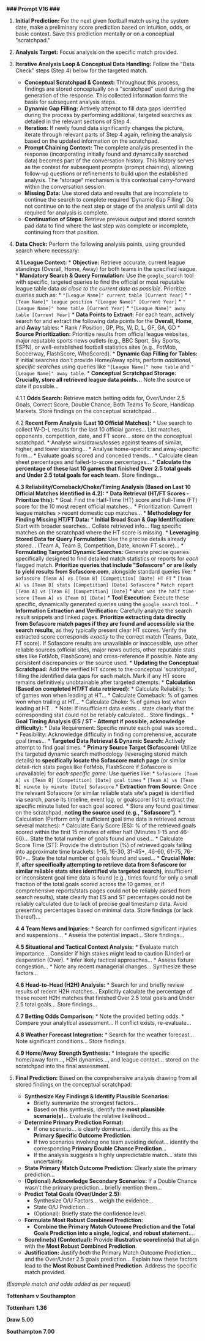 **### Prompt V16 ###**

1.  **Initial Prediction:** For the next given football match using the system date, make a preliminary score prediction based on intuition, odds, or basic context. Save this prediction mentally or on a conceptual "scratchpad."
2.  **Analysis Target:** Focus analysis on the specific match provided.
3.  **Iterative Analysis Loop & Conceptual Data Handling:**
    Follow the "Data Check" steps (Step 4) below for the targeted match.
    *   **Conceptual Scratchpad & Context:** Throughout this process, findings are stored conceptually on a "scratchpad" used during the generation of the response. This collected information forms the basis for subsequent analysis steps.
    *   **Dynamic Gap Filling:** Actively attempt to fill data gaps identified during the process by performing additional, targeted searches as detailed in the relevant sections of Step 4.
    *   **Iteration:** If newly found data significantly changes the picture, iterate through relevant parts of Step 4 again, refining the analysis based on the updated information on the scratchpad.
    *   **Prompt Chaining Context:** The complete analysis presented in the response (incorporating initially found and dynamically searched data) becomes part of the conversation history. This history serves as the context for subsequent prompts (prompt chaining), allowing follow-up questions or refinements to build upon the established analysis. The "storage" mechanism is this contextual carry-forward within the conversation session.
    *   **Missing Data:** Use stored data and results that are incomplete to continue the search to complete required 'Dynamic Gap Filling'. Do not continue on to the next step or stage of the analysis until all data required for analysis is complete.
    *   **Continuation of Steps:** Retrieve previous output and stored scratch pad data to find where the last step was complete or incomplete, continuing from that position.
4.  **Data Check:** Perform the following analysis points, using grounded search where necessary:

    **4.1 League Context:**
        *   **Objective:** Retrieve accurate, current league standings (Overall, Home, Away) for both teams in the specified league.
        *   **Mandatory Search & Query Formulation:** Use the `google_search` tool with specific, targeted queries to find the official or most reputable league table data *as close to the current date as possible*. Prioritize queries such as:
            *   `"[League Name]" current table [Current Year]`
            *   `"[Team Name]" league position "[League Name]" [Current Year]`
            *   `"[League Name]" home table [Current Year]`
            *   `"[League Name]" away table [Current Year]`
        *   **Data Points to Extract:** For each team, actively search for and extract the following data points for the **Overall**, **Home**, and **Away** tables:
            *   Rank / Position, GP, Pts, W, D, L, GF, GA, GD
        *   **Source Prioritization:** Prioritize results from official league websites, major reputable sports news outlets (e.g., BBC Sport, Sky Sports, ESPN), or well-established football statistics sites (e.g., FotMob, Soccerway, FlashScore, WhoScored).
        *   **Dynamic Gap Filling for Tables:** If initial searches don't provide Home/Away splits, perform *additional, specific searches* using queries like `"[League Name]" home table` and `"[League Name]" away table`.
        *   **Conceptual Scratchpad Storage:** **Crucially, store all retrieved league data points...** Note the source or date if possible...

    4.1.1 **Odds Search:** Retrieve match betting odds for, Over/Under 2.5 Goals, Correct Score, Double Chance, Both Teams To Score, Handicap Markets. Store findings on the conceptual scratchpad...

    4.2 **Recent Form Analysis (Last 10 Official Matches):**
        *   Use search to collect W-D-L results for the last 10 official games... List matches, opponents, competition, date, and FT score... store on the conceptual scratchpad.
        *   Analyse wins/draws/losses against teams of similar, higher, and lower standing...
        *   Analyse home-specific and away-specific form...
        *   Evaluate goals scored and conceded trends...
        *   Calculate clean sheet percentages and failed-to-score percentages...
        *   **Calculate the percentage of these last 10 games that finished Over 2.5 total goals and Under 2.5 total goals for each team.** Store findings...

    **4.3 Reliability/Comeback/Choke/Timing Analysis (Based on Last 10 Official Matches Identified in 4.2):**
        *   **Data Retrieval (HT/FT Scores - Prioritize this):**
            *   Goal: Find the Half-Time (HT) score and Full-Time (FT) score for the 10 most recent official matches...
            *   Prioritization: Current league matches > recent domestic cup matches...
            *   **Methodology for Finding Missing HT/FT Data:**
                *   **Initial Broad Scan & Gap Identification:** Start with broader searches... Collate retrieved info... flag specific matches on the scratchpad where the HT score is missing.
                *   **Leveraging Stored Data for Query Formulation:** Use the precise details already stored... (Team A, Team B, Competition, Date, known FT score)...
                *   **Formulating Targeted Dynamic Searches:** Generate precise queries specifically designed to find detailed match statistics or reports for *each* flagged match. **Prioritize queries that include "Sofascore" or are likely to yield results from Sofascore.com**, alongside standard queries like:
                    *   `Sofascore [Team A] vs [Team B] [Competition] [Date] HT FT`
                    *   `[Team A] vs [Team B] stats [Competition] [Date] Sofascore`
                    *   `Match report [Team A] vs [Team B] [Competition] [Date]`
                    *   `What was the half time score [Team A] vs [Team B] [Date]`
                *   **Tool Execution:** Execute these specific, dynamically generated queries using the `google_search` tool...
                *   **Information Extraction and Verification:** Carefully analyze the search result snippets and linked pages. **Prioritize extracting data directly from Sofascore match pages if they are found and accessible via the search results**, as they typically present clear HT scores. Verify the extracted score corresponds *exactly* to the correct match (Teams, Date, FT score). If Sofascore results are unavailable or inaccessible, use other reliable sources (official sites, major news outlets, other reputable stats sites like FotMob, FlashScore) and cross-reference if possible. Note any persistent discrepancies or the source used.
                *   **Updating the Conceptual Scratchpad:** Add the verified HT scores to the conceptual 'scratchpad', filling the identified data gaps for each match. Mark if any HT score remains definitively unobtainable after targeted attempts.
        *   **Calculation (Based on completed HT/FT data retrieved):**
            *   Calculate Reliability: % of games won when leading at HT...
            *   Calculate Comeback: % of games won when trailing at HT...
            *   Calculate Choke: % of games lost when leading at HT...
            *   Note: If insufficient data exists... state clearly that the corresponding stat could not be reliably calculated... Store findings...
        *   **Goal Timing Analysis (ES / ST - Attempt if possible, acknowledge difficulty):**
            *   Data Requirement: Specific minute each goal was scored...
            *   Feasibility: Acknowledge difficulty in finding comprehensive, accurate goal times...
            *   **Targeted Data Retrieval & Dynamic Search:** Actively attempt to find goal times.
                *   **Primary Source Target (Sofascore):** Utilize the targeted dynamic search methodology (leveraging stored match details) to **specifically locate the Sofascore match page** (or similar detail-rich stats pages like FotMob, FlashScore if Sofascore is unavailable) for *each specific game*. Use queries like:
                    *   `Sofascore [Team A] vs [Team B] [Competition] [Date] goal times`
                    *   `[Team A] vs [Team B] minute by minute [Date] Sofascore`
                *   **Extraction from Source:** Once the relevant Sofascore (or similar reliable stats site's page) is identified via search, parse its timeline, event log, or goalscorer list to extract the specific minute listed for each goal scored.
                *   Store any found goal times on the scratchpad, **noting the source used (e.g., "Sofascore")**.
            *   Calculation (Perform only if sufficient goal time data is retrieved across several matches):
                *   Calculate Early Score (ES): % of the retrieved goals scored within the first 15 minutes of either half (Minutes 1-15 and 46-60)... State the total number of goals found and used...
                *   Calculate Score Time (ST): Provide the distribution (%) of retrieved goals falling into approximate time brackets: 1-15, 16-30, 31-45+, 46-60, 61-75, 76-90+... State the total number of goals found and used...
            *   **Crucial Note:** If, **after specifically attempting to retrieve data from Sofascore (or similar reliable stats sites identified via targeted search)**, insufficient or inconsistent goal time data is found (e.g., times found for only a small fraction of the total goals scored across the 10 games, or if comprehensive reports/stats pages could not be reliably parsed from search results), state clearly that ES and ST percentages could not be reliably calculated due to lack of precise goal timestamp data. Avoid presenting percentages based on minimal data. Store findings (or lack thereof)...

    **4.4 Team News and Injuries:**
        *   Search for confirmed significant injuries and suspensions...
        *   Assess the potential impact... Store findings...

    **4.5 Situational and Tactical Context Analysis:**
        *   Evaluate match importance... Consider if high stakes might lead to caution (Under) or desperation (Over).
        *   Infer likely tactical approaches...
        *   Assess fixture congestion...
        *   Note any recent managerial changes... Synthesize these factors...

    **4.6 Head-to-Head (H2H) Analysis:**
        *   Search for and briefly review results of recent H2H matches... Explicitly calculate the percentage of these recent H2H matches that finished Over 2.5 total goals and Under 2.5 total goals... Store findings...

    **4.7 Betting Odds Comparison:**
        *   Note the provided betting odds.
        *   Compare your analytical assessment... If conflict exists, re-evaluate...

    **4.8 Weather Forecast Integration:**
        *   Search for the weather forecast... Note significant conditions... Store findings.

    **4.9 Home/Away Strength Synthesis:**
        *   Integrate the specific home/away form..., H2H dynamics..., and league context... stored on the scratchpad into the final assessment.

5.  **Final Prediction:** Based on the comprehensive analysis drawing from all stored findings on the conceptual scratchpad:
    *   **Synthesize Key Findings & Identify Plausible Scenarios:**
        *   Briefly summarize the strongest factors...
        *   Based on this synthesis, identify the **most plausible scenario(s)**... Evaluate the relative likelihood...
    *   **Determine Primary Prediction Format:**
        *   If one scenario... is clearly dominant... identify this as the **Primary Specific Outcome Prediction**.
        *   If two scenarios involving one team avoiding defeat... identify the corresponding **Primary Double Chance Prediction**...
        *   If the analysis suggests a highly unpredictable match... state this uncertainty.
    *   **State Primary Match Outcome Prediction:** Clearly state the primary prediction...
    *   **(Optional) Acknowledge Secondary Scenarios:** If a Double Chance wasn't the primary prediction... briefly mention them...
    *   **Predict Total Goals (Over/Under 2.5):**
        *   Synthesize O/U Factors... weigh the evidence...
        *   State O/U Prediction...
        *   (Optional): Briefly state the confidence level.
    *   **Formulate Most Robust Combined Prediction:**
        *   **Combine the Primary Match Outcome Prediction and the Total Goals Prediction into a single, logical, and robust statement.**...
    *   **Scoreline(s) (Contextual):** Provide **illustrative scoreline(s)** that align with the **Most Robust Combined Prediction**.
    *   **Justification:** Justify *both* the Primary Match Outcome Prediction... and the Over/Under 2.5 goals prediction... Explain how these factors lead to the **Most Robust Combined Prediction**. Address the specific match provided.


*(Example match and odds added as per request)*

**Tottenham v Southampton**

**Tottenham**
**1.36**

**Draw**
**5.00**

**Southampton**
**7.00**
